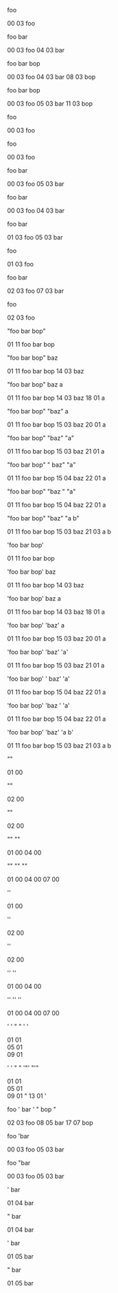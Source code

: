 foo

00 03 foo


foo bar

00 03 foo
04 03 bar


foo bar bop

00 03 foo
04 03 bar
08 03 bop


foo  bar   bop

00 03 foo
05 03 bar
11 03 bop


foo  

00 03 foo


foo 

00 03 foo


foo  bar  

00 03 foo
05 03 bar


foo bar 

00 03 foo
04 03 bar


 foo bar 

01 03 foo
05 03 bar


 foo 

01 03 foo


  foo  bar  

02 03 foo
07 03 bar


  foo  

02 03 foo


"foo bar bop"

01 11 foo bar bop


"foo bar bop" baz

01 11 foo bar bop
14 03 baz


"foo bar bop" baz a

01 11 foo bar bop
14 03 baz
18 01 a


"foo bar bop" "baz" a

01 11 foo bar bop
15 03 baz
20 01 a


"foo bar bop" "baz" "a"

01 11 foo bar bop
15 03 baz
21 01 a


"foo bar bop" " baz" "a"

01 11 foo bar bop
15 04  baz
22 01 a


"foo bar bop" "baz " "a"

01 11 foo bar bop
15 04 baz 
22 01 a


"foo bar bop" "baz" "a b"

01 11 foo bar bop
15 03 baz
21 03 a b


'foo bar bop'

01 11 foo bar bop


'foo bar bop' baz

01 11 foo bar bop
14 03 baz


'foo bar bop' baz a

01 11 foo bar bop
14 03 baz
18 01 a


'foo bar bop' 'baz' a

01 11 foo bar bop
15 03 baz
20 01 a


'foo bar bop' 'baz' 'a'

01 11 foo bar bop
15 03 baz
21 01 a


'foo bar bop' ' baz' 'a'

01 11 foo bar bop
15 04  baz
22 01 a


'foo bar bop' 'baz ' 'a'

01 11 foo bar bop
15 04 baz 
22 01 a


'foo bar bop' 'baz' 'a b'

01 11 foo bar bop
15 03 baz
21 03 a b


""

01 00 


 ""

02 00 


 "" 

02 00 


"" ""

01 00 
04 00 


"" "" ""

01 00 
04 00 
07 00 


''

01 00 


 ''

02 00 


 '' 

02 00 


'' ''

01 00 
04 00 


'' '' ''

01 00 
04 00 
07 00 


' ' " " ' '

01 01  
05 01  
09 01  


' ' " " '"' "'"

01 01  
05 01  
09 01 "
13 01 '


  foo  ' bar '  "  bop  "

02 03 foo
08 05  bar 
17 07   bop  


foo 'bar

00 03 foo
05 03 bar


foo "bar

00 03 foo
05 03 bar


' bar

01 04  bar


" bar

01 04  bar


' bar 

01 05  bar 


" bar 

01 05  bar 


